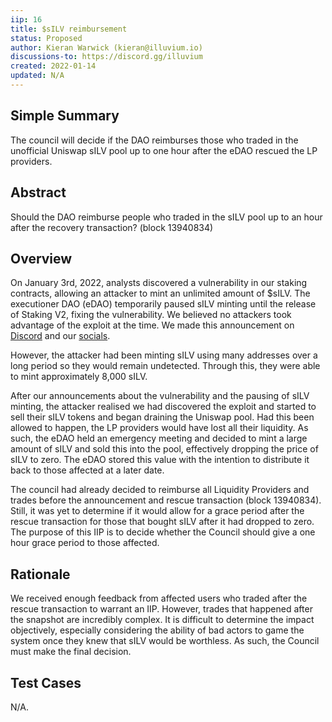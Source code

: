 ```yaml
---
iip: 16
title: $sILV reimbursement
status: Proposed
author: Kieran Warwick (kieran@illuvium.io)
discussions-to: https://discord.gg/illuvium
created: 2022-01-14
updated: N/A
---
```


## Simple Summary
The council will decide if the DAO reimburses those who traded in the unofficial Uniswap sILV pool up to one hour after the eDAO rescued the LP providers.

## Abstract
Should the DAO reimburse people who traded in the sILV pool up to an hour after the recovery transaction? (block 13940834)

## Overview 
On January 3rd, 2022, analysts discovered a vulnerability in our staking contracts, allowing an attacker to mint an unlimited amount of $sILV. The executioner DAO (eDAO) temporarily paused sILV minting until the release of Staking V2, fixing the vulnerability. We believed no attackers took advantage of the exploit at the time. We made this announcement on [Discord](https://discord.com/channels/760344898200666112/768749374255398943/927732522782191616) and our [socials](https://twitter.com/illuviumio/status/1478191824556621825).

However, the attacker had been minting sILV using many addresses over a long period so they would remain undetected. Through this, they were able to mint approximately 8,000 sILV.  

After our announcements about the vulnerability and the pausing of sILV minting, the attacker realised we had discovered the exploit and started to sell their sILV tokens and began draining the Uniswap pool. Had this been allowed to happen, the LP providers would have lost all their liquidity. As such, the eDAO held an emergency meeting and decided to mint a large amount of sILV and sold this into the pool, effectively dropping the price of sILV to zero. The eDAO stored this value with the intention to distribute it back to those affected at a later date.

The council had already decided to reimburse all Liquidity Providers and trades before the announcement and rescue transaction (block 13940834). Still, it was yet to determine if it would allow for a grace period after the rescue transaction for those that bought sILV after it had dropped to zero. The purpose of this IIP is to decide whether the Council should give a one hour grace period to those affected.

## Rationale
We received enough feedback from affected users who traded after the rescue transaction to warrant an IIP. However, trades that happened after the snapshot are incredibly complex. It is difficult to determine the impact objectively, especially considering the ability of bad actors to game the system once they knew that sILV would be worthless.
As such, the Council must make the final decision.

## Test Cases
N/A.
